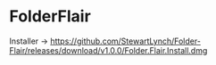 # FolderFlair
Installer -> https://github.com/StewartLynch/Folder-Flair/releases/download/v1.0.0/Folder.Flair.Install.dmg
